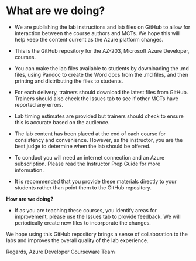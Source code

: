 # What are we doing?

*	We are publishing the lab instructions and lab files on GitHub to allow for interaction between the course authors and MCTs. We hope this will help  keep the content current as the Azure platform changes.

*	This is the GitHub repository for the AZ-203, Microsoft Azure Developer, courses.

* You can make the lab files available to students by downloading the .md files, using Pandoc to create the Word docs from the .md files, and then printing and distributing the files to students. 


*	For each delivery, trainers should download the latest files from GitHub. Trainers should also check the Issues tab to see if other MCTs have reported any errors.  

*	Lab timing estimates are provided but trainers should check to ensure this is accurate based on the audience.

*	The lab content has been placed at the end of each course for consistency and convenience. However, as the instructor, you are the best judge to determine when the lab should be offered.

*	To conduct you will need an internet connection and an Azure subscription. Please read the Instructor Prep Guide for more information. 

*	It is recommended that you provide these materials directly to your students rather than point them to the GitHub repository. 

**How are we doing?**

*	If as you are teaching these courses, you identify areas for improvement, please use the Issues tab to provide feedback. We will periodically create new files to incorporate the changes. 

We hope using this GitHub repository brings a sense of collaboration to the labs and improves the overall quality of the lab experience. 

Regards,
Azure Developer Courseware Team
